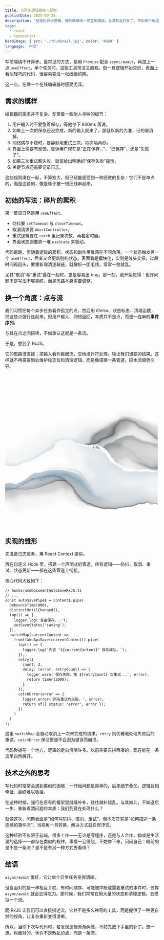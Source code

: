 ```yaml
---
title: 当异步逻辑缠在一起时
publishDate: 2025-09-28
description: '前端的异步逻辑，有时像细线一样互相缠绕。与其到处打补丁，不如换个角度，把它们看作一条流'
tags:
  - react
  - typescript
heroImage: { src: './thumbnail.jpg', color: '#999' }
language: '中文'
---
```



写前端绕不开异步。最常见的方式，是用 `Promise` 配合 `async/await`，再加上一点 `useEffect`。单个任务时，这些工具简洁又直观。但一旦逻辑开始交织，表面上看似轻巧的代码，很容易变成一张缠绕的网。

这一点，在做一个在线编辑器时感受尤深。

## 需求的模样

编辑器的需求并不复杂，却带着一些耐人寻味的细节：

1. 用户输入时不要急着保存，等他停下 800ms 再说。
2. 如果上一次的保存还没完成，新的输入就来了，那就以新的为准，旧的取消掉。
3. 网络偶尔不稳时，要静默地重试三次，每次隔两秒。
4. 界面上需要有反馈，告诉用户现在是“正在保存...”、“已保存”，还是“失败了”。
5. 如果三次重试都失败，就该给出明确的“保存失败”提示。
6. 关键节点还需要记录日志。

这些规则凑在一起，不算宏大，但已经能感受到一种细微的复杂：它们不是单点的，而是连锁的，像是珠子被一根细线串起来。

## 初始的写法：碎片的累积

第一反应自然是用 `useEffect`。

* 防抖要 `setTimeout` 与 `clearTimeout`。
* 取消请求要 `AbortController`。
* 重试逻辑要在 `catch` 里记录次数，再套定时器。
* 界面状态则要靠一堆 `useState` 来驱动。

代码能跑，但随着逻辑的累积，状态和副作用散落在不同角落。一个状态触发另一个 `useEffect`，后者又会更新别的状态。表面看是模块化，实则是线头交织。过段时间再回头，要重新理清逻辑链，就像拆一团毛线，常常一拉就乱。

尤其“取消”与“重试”叠在一起时，更是容易出 bug。那一刻，我开始觉得：也许问题不是写法不够熟练，而是思路本身需要调整。

## 换一个角度：点与流

我们习惯把每个异步任务看作孤立的点，然后用 if/else、状态标志、清理函数，把这些点强行连起来。但用户输入、网络返回，本质并不是点，而是一连串的**事件序列**。

与其在点之间搭桥，不如承认这就是一条流。

于是，想到了 RxJS。

它的思路很直接：把输入看作数据流，交给操作符处理，输出我们想要的结果。这样就不再需要到处维护标志位和清理逻辑，而是像搭建一条管道，把水流顺势引导。

<img src="/src/content/blog/thoughts-on-tangled-async-logic/Illustration.jpg" alt="flowing lines" style="width: 500px" />

## 实现的雏形

先准备日志服务，用 React Context 提供。

再在自定义 Hook 里，搭建一个声明式的管道。所有逻辑——防抖、取消、重试、状态更新——都在这条管道上衔接。

核心代码大致如下：

```tsx
// hooks/useDocumentAutoSaveRxJS.ts
// ...
const autoSavePipe$ = content$.pipe(
  debounceTime(800),
  distinctUntilChanged(),
  tap(() => {
    logger.log('准备保存...');
    setSaveStatus('saving');
  }),
  switchMap(currentContent =>
    from(fakeApiSave(currentContent)).pipe(
      tap(() => {
        logger.log(`内容 "${currentContent}" 保存成功。`);
      }),
      retry({
        count: 3,
        delay: (error, retryCount) => {
          logger.warn(`保存失败，第 ${retryCount} 次重试...`, error);
          return timer(2000);
        }
      }),
      catchError(error => {
        logger.error('所有重试均失败。', error);
        return of({ status: 'error', error });
      })
    )
  )
);
```

这里 `switchMap` 会自动取消上一次未完成的请求，`retry` 则优雅地处理失败后的重试，`catchError` 保证管道不会因为错误而崩溃。

代码聚拢在一个地方，逻辑的走向清晰许多。以前需要东拼西凑的，现在能在一条流里自然展开。

## 技术之外的思考

写代码时常常会遇到类似的困境：一开始问题是简单的，后来细节叠加，逻辑互相牵扯，最终难以收拾。

在这种时候，强行在原有的框架里缝缝补补，往往越补越乱。与其如此，不如退后一步，重新看清问题的本质：我们究竟在处理什么？

就像这次，问题表面是“如何写防抖、取消、重试”，但本质其实是“如何描述一条连续的事件流”。当视角一旦转换，解决方式就自然浮现。

这种经验不仅限于前端。很多工作——无论是写程序，还是与人合作，抑或是生活里的选择——都存在类似的规律。事情一旦缠绕，不妨停下来，问问自己：眼前的是不是一条流？是不是有另一种方式去看待？

## 结语

`async/await` 很好，它让单个异步任务变得清晰。

但当面对的是一串相互关联、有时间顺序、可能被中断或需要重试的事件时，仅靠 `async/await` 就会显得吃力。那时候，我们常常在用大量的状态和清理逻辑，去模拟一个流。

而 RxJS 让我们可以直接描述流。它并不是多么神奇的工具，而是提供了一种更自然的视角，让复杂重新变得清晰。

所以，当你下次写代码时，若发现逻辑渐渐纠缠，不妨先放下手里的补丁。想一想，你面对的，也许不是散乱的点，而是一条流。
